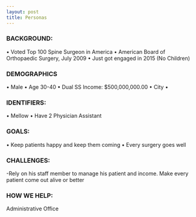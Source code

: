 ```yaml
---
layout: post
title: Personas
---
```


###	BACKGROUND:
•	Voted Top 100 Spine Surgeon in America
•	American Board of Orthopaedic Surgery, July 2009
•	Just got engaged in 2015 (No Children)

###	DEMOGRAPHICS
•	Male
•	Age 30-40
•	Dual SS Income: $500,000,000.00
•	City
•	
###	IDENTIFIERS:
•	Mellow
•	Have 2 Physician Assistant

###	GOALS:
•	Keep patients happy and keep them coming
•	Every surgery goes well

###	CHALLENGES:
-Rely on his staff member to manage his patient and income. 
Make every patient come out alive or better

###	HOW WE HELP: 
Administrative Office


